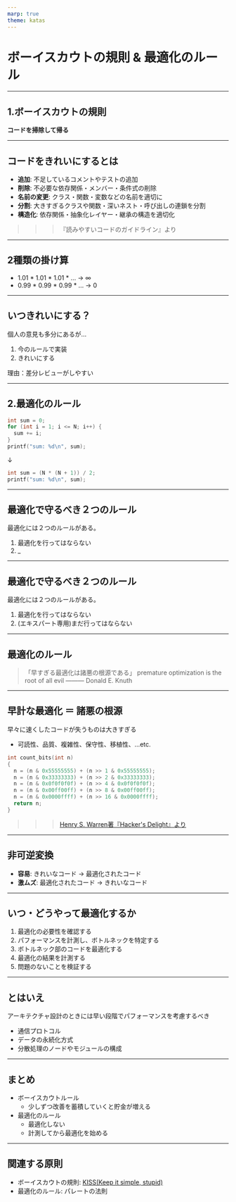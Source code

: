 ```yaml
---
marp: true
theme: katas
---
```

<!-- 
size: 16:9
paginate: true
-->
<!-- header: 勉強会# ― エンジニアとしての解像度を高めるための勉強会-->

# ボーイスカウトの規則 & 最適化のルール

---

## 1.ボーイスカウトの規則

**コードを掃除して帰る**

---

## コードをきれいにするとは

* **追加**: 不足しているコメントやテストの追加
* **削除**: 不必要な依存関係・メンバー・条件式の削除
* **名前の変更**: クラス・関数・変数などの名前を適切に
* **分割**: 大きすぎるクラスや関数・深いネスト・呼び出しの連鎖を分割
* **構造化**: 依存関係・抽象化レイヤー・継承の構造を適切化

>>> 『読みやすいコードのガイドライン』より

---

## 2種類の掛け算

* 1.01 * 1.01 * 1.01 * … → ∞
* 0.99 * 0.99 * 0.99 * … → 0

<!-- 「割れ窓理論」とは、1枚の割られた窓ガラスをそのままにしていると、さらに割られる窓ガラスが増え、いずれ街全体が荒廃してしまうという、アメリカの犯罪学者ジョージ・ケリング博士が提唱した理論(https://www.pref.kyoto.jp/anshin/waremado.html) -->
<!-- 「俺達は腐ったミカンじゃない」は1980年頃放送された『3年B組金八先生』の中で使われた言葉だそう。しらんけど-->

---

## いつきれいにする？

個人の意見も多分にあるが…

1. 今のルールで実装
2. きれいにする

理由：差分レビューがしやすい

<!-- 先にきれいにすると、これまでとの違いがわからなくなってしまう。
きれいにすることは大事だが、機能を実装すると、きれいにするは目的が異なる。
さらに言えば、汚いけどコードの方が、きれいだけど動かないコードよりも何千倍も価値がある。
もちろんいろいろな視点はあると思う。チューニングできていないギターで弾いたって良い演奏はできないとか。

なおリファクタリングをするときのセオリーは、まず動いていることを検証できる環境を用意すること。
テストコードを書いておくのが一般的で、安心して手を加えてもよい状況になったら手を加える。
『レガシーコード改善ガイド』ではレガシーコード(古びたコード)を「テストコードが無いコード」と定義している
-->

---

## 2.最適化のルール

<!-- ここでの最適化とは「パフォーマンス・チューニング」のことを指す。
動作の速いコードを書くこと。 -->

```cpp
int sum = 0;
for (int i = 1; i <= N; i++) {
  sum += i;
}
printf("sum: %d\n", sum);
```
↓

```cpp
int sum = (N * (N + 1)) / 2;
printf("sum: %d\n", sum);
```

---

## 最適化で守るべき２つのルール

最適化には２つのルールがある。

1. 最適化を行ってはならない
1. _

---

## 最適化で守るべき２つのルール

最適化には２つのルールがある。

1. 最適化を行ってはならない
1. (エキスパート専用)まだ行ってはならない

---

## 最適化のルール

> 「早すぎる最適化は諸悪の根源である」
> premature optimization is the root of all evil
> ――― Donald E. Knuth

---

## 早計な最適化 ＝ 諸悪の根源

早々に速くしたコードが失うものは大きすぎる

* 可読性、品質、複雑性、保守性、移植性、...etc.

```cpp
int count_bits(int n)
{
  n = (n & 0x55555555) + (n >> 1 & 0x55555555);
  n = (n & 0x33333333) + (n >> 2 & 0x33333333);
  n = (n & 0x0f0f0f0f) + (n >> 4 & 0x0f0f0f0f);
  n = (n & 0x00ff00ff) + (n >> 8 & 0x00ff00ff);
  n = (n & 0x0000ffff) + (n >> 16 & 0x0000ffff);
  return n;
}
```

>>> [Henry S. Warren著『Hacker's Delight』より](https://www.amazon.co.jp/exec/obidos/ASIN/0201914654)

<!-- 渡した数値のビットの1の数を数えるコード。1960年代に考案 -->
<!-- Intel x86 アーキテクチャが SSE 4.2 から導入した population count 命令の POPCNT を使うのが何倍も速い。 -->
<!-- C++20でも int n = std::popcount(n); と書ける。 -->
---

## 非可逆変換

* <b>容易</b>: きれいなコード → 最適化されたコード
* **激ムズ**: 最適化されたコード → きれいなコード

---

## いつ・どうやって最適化するか

1. 最適化の必要性を確認する
2. パフォーマンスを計測し、ボトルネックを特定する
3. ボトルネック部のコードを最適化する
4. 最適化の結果を計測する
5. 問題のないことを検証する

<!-- ユーザーはそこまで必要性を感じていないかもしれない -->
<!-- ボトルネックを見つけることが先決。特定の部分だけに時間の多くがかかっていることがほとんど。だから計測すること。
パレートの法則も適用される。ボトルネックに関する経験則として、全体の1%〜25%のコードが75%〜99%のリソースを消費すると言われている。（Wikipedia: 最適化） -->
<!-- ようやくここで最適化。 -->
<!-- まだ終わっていない。そのあと計測して、本当に速くなったかを確認する -->
<!-- そして動作の検証。ここまでやってようやく最適化が終わる -->

---

## とはいえ

アーキテクチャ設計のときには早い段階でパフォーマンスを考慮するべき

* 通信プロトコル
* データの永続化方式
* 分散処理のノードやモジュールの構成

<!-- アーキテクチャは影響が広範囲に渡るため、あとから問題が見つかっても変更が困難だから。
もう少し一般化した表現にすると、あとからの変更が困難であるほど設計も慎重にならざるをえない。
前回のYAGNIでファームのコードは消しづらいというのも、あらゆることに慎重にならざるを得ないから。
 -->
<!-- 銀の弾丸は存在しない、を説明したときに、銀の弾丸は存在すると言ったことを覚えているか。
本質的な複雑性と偶有的な複雑性の2つがあって、後者には結果を激変させる特効薬が存在すると。
アーキテクチャ選定、ファーム開発、ミッションクリティカルな処理に対して、早い段階での詳細な検討は銀の弾丸になりうることを覚えておいてほしい -->

---

## まとめ

* ボーイスカウトルール
    * 少しずつ改善を蓄積していくと貯金が増える
* 最適化のルール
    * 最適化しない
    * 計測してから最適化を始める

<!-- 最適化しなければならない場合、アドバイスとしてパフォーマンス計測処理を自動化しておくと良い。
何度も測れるようにして効率化しておけば、 -->

---

## 関連する原則

* ボーイスカウトの規則: [KISS(Keep it simple, stupid)](03-kiss.md)
* 最適化のルール: パレートの法則